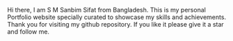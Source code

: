 Hi there, 
I am S M Sanbim Sifat from Bangladesh. 
This is my personal Portfolio website specially curated to showcase my skills and achievements. 
Thank you for visiting my github repository. If you like it please give it a star and follow me.